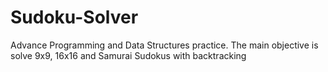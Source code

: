 # Sudoku-Solver
Advance Programming and Data Structures practice. The main objective is solve 9x9, 16x16 and Samurai Sudokus with backtracking
